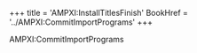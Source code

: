 +++
title = 'AMPXI:InstallTitlesFinish'
BookHref = '../AMPXI:CommitImportPrograms'
+++

AMPXI:CommitImportPrograms
